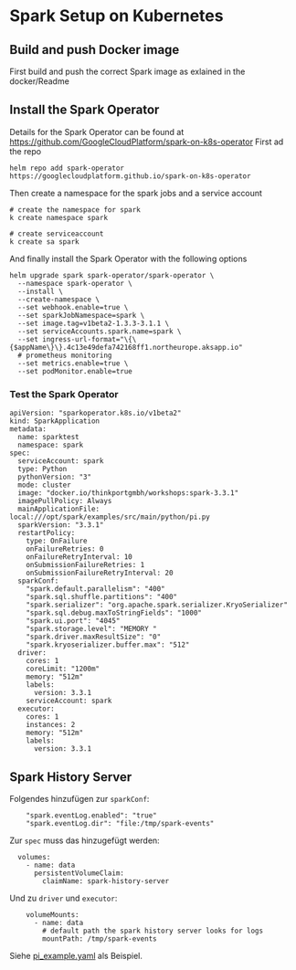 # Spark Setup on Kubernetes

## Build and push Docker image

First build and push the correct Spark image as exlained in the docker/Readme

## Install the Spark Operator

Details for the Spark Operator can be found at https://github.com/GoogleCloudPlatform/spark-on-k8s-operator
First ad the repo

```
helm repo add spark-operator https://googlecloudplatform.github.io/spark-on-k8s-operator
```

Then create a namespace for the spark jobs and a service account

```
# create the namespace for spark
k create namespace spark

# create serviceaccount
k create sa spark
```

And finally install the Spark Operator with the following options

```
helm upgrade spark spark-operator/spark-operator \
  --namespace spark-operator \
  --install \
  --create-namespace \
  --set webhook.enable=true \
  --set sparkJobNamespace=spark \
  --set image.tag=v1beta2-1.3.3-3.1.1 \
  --set serviceAccounts.spark.name=spark \
  --set ingress-url-format="\{\{$appName\}\}.4c13e49defa742168ff1.northeurope.aksapp.io"
  # prometheus monitoring
  --set metrics.enable=true \
  --set podMonitor.enable=true

```

### Test the Spark Operator

```
apiVersion: "sparkoperator.k8s.io/v1beta2"
kind: SparkApplication
metadata:
  name: sparktest
  namespace: spark
spec:
  serviceAccount: spark
  type: Python
  pythonVersion: "3"
  mode: cluster
  image: "docker.io/thinkportgmbh/workshops:spark-3.3.1"
  imagePullPolicy: Always
  mainApplicationFile: local:///opt/spark/examples/src/main/python/pi.py
  sparkVersion: "3.3.1"
  restartPolicy:
    type: OnFailure
    onFailureRetries: 0
    onFailureRetryInterval: 10
    onSubmissionFailureRetries: 1
    onSubmissionFailureRetryInterval: 20
  sparkConf:
    "spark.default.parallelism": "400"
    "spark.sql.shuffle.partitions": "400"
    "spark.serializer": "org.apache.spark.serializer.KryoSerializer"
    "spark.sql.debug.maxToStringFields": "1000"
    "spark.ui.port": "4045"
    "spark.storage.level": "MEMORY "
    "spark.driver.maxResultSize": "0"
    "spark.kryoserializer.buffer.max": "512"
  driver:
    cores: 1
    coreLimit: "1200m"
    memory: "512m"
    labels:
      version: 3.3.1
    serviceAccount: spark
  executor:
    cores: 1
    instances: 2
    memory: "512m"
    labels:
      version: 3.3.1
```

## Spark History Server

Folgendes hinzufügen zur `sparkConf`:

```
    "spark.eventLog.enabled": "true"
    "spark.eventLog.dir": "file:/tmp/spark-events"
```

Zur `spec` muss das hinzugefügt werden:

```
  volumes:
    - name: data
      persistentVolumeClaim:
        claimName: spark-history-server
```

Und zu `driver` und `executor`:

```
    volumeMounts:
      - name: data
        # default path the spark history server looks for logs
        mountPath: /tmp/spark-events
```

Siehe [pi_example.yaml](../../2_lab/exercises/9_Monitoring/pi_example.yaml) als Beispiel.
